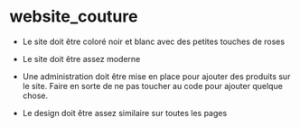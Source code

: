 # website_couture

- Le site doit être coloré noir et blanc avec des petites touches de roses

- Le site doit être assez moderne

- Une administration doit être mise en place pour ajouter des produits sur le site. Faire en sorte de ne pas toucher au code pour ajouter quelque chose.

- Le design doit être assez similaire sur toutes les pages

